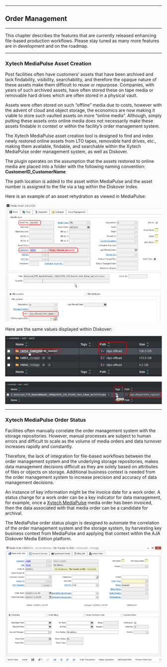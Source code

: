 ___
## Order Management
___
This chapter describes the features that are currently released enhancing file-based production workflows. Please stay tuned as many more features are in development and on the roadmap.

___
### Xytech MediaPulse Asset Creation

Post facilities often have customers’ assets that have been archived and lack findability, visibility, searchability, and therefore the opaque nature of these assets make them difficult to reuse or repurpose. Companies, with years of such archived assets, have often stored these on tape media or removable hard drives which are often stored in a physical vault.

Assets were often stored on such “offline” media due to costs, however with the advent of cloud and object storage, the economics are now making it viable to store such vaulted assets on more “online media”. Although, simply putting these assets onto online media does not necessarily make these assets findable in context or within the facility’s order management system.

The Xytech MediaPulse asset creation tool is designed to find and index newly restored online assets from LTO tapes, removable hard drives, etc., making them available, findable, and searchable within the Xytech MediaPulse order management system, as well as Diskover.

The plugin operates on the assumption that the assets restored to online media are placed into a folder with the following naming convention:  **CustomerID_CustomerName**

The path location is added to the asset within MediaPulse and the asset number is assigned to the file via a tag within the Diskover Index.

Here is an example of an asset rehydration as viewed in MediaPulse:

![Asset Information in MediaPulse](images/image_aja_edition_mediapulse_asset_creation_within_mediapulse_ui.png)

Here are the same values displayed within Diskover:

![Image: Asset Information in Diskover at the Directory Level](images/image_aja_edition_mediapulse_asset_creation_in_diskover_ui_directory_level.png)

![Image: Asset Information in Diskover at the File Level](images/image_aja_edition_mediapulse_asset_creation_in_diskover_ui_file_level.png)

___
### Xytech MediaPulse Order Status

Facilities often manually correlate the order management system with the storage repositories. However, manual processes are subject to human errors and difficult to scale as the volume of media orders and data turnover increases rapidly and constantly.

Therefore, the lack of integration for file-based workflows between the order management system and the underlying storage repositories, makes data management decisions difficult as they are solely based on attributes of files or objects on storage. Additional business context is needed from the order management system to increase precision and accuracy of data management decisions.

An instance of key information might be the invoice date for a work order. A status change for a work order can be a key indicator for data management, for example, once a [Xytech MediaPulse](https://www.xytechsystems.com/solution/mediapulse/) media order has been invoiced, then the data associated with that media order can be a candidate for archival.

The MediaPulse order status plugin is designed to automate the correlation of the order management system and the storage system, by harvesting key business context from MediaPulse and applying that context within the AJA Diskover Media Edition platform.

![Image: Order Status within Xytech MediaPulse Order Managemenet](images/image_aja_edition_mediapulse_order_status_in_xytech.png)
